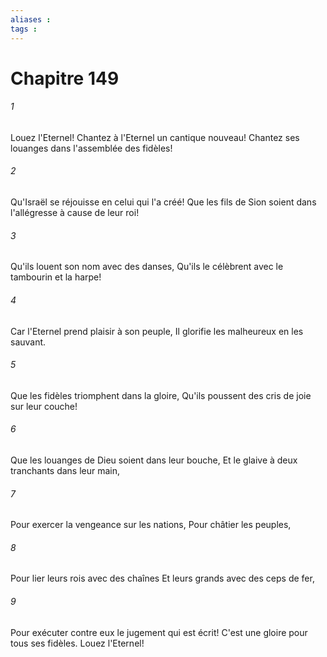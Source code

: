 ```yaml
---
aliases : 
tags : 
---
```


# Chapitre 149

###### 1
Louez l'Eternel! Chantez à l'Eternel un cantique nouveau! Chantez ses louanges dans l'assemblée des fidèles!
###### 2
Qu'Israël se réjouisse en celui qui l'a créé! Que les fils de Sion soient dans l'allégresse à cause de leur roi!
###### 3
Qu'ils louent son nom avec des danses, Qu'ils le célèbrent avec le tambourin et la harpe!
###### 4
Car l'Eternel prend plaisir à son peuple, Il glorifie les malheureux en les sauvant.
###### 5
Que les fidèles triomphent dans la gloire, Qu'ils poussent des cris de joie sur leur couche!
###### 6
Que les louanges de Dieu soient dans leur bouche, Et le glaive à deux tranchants dans leur main,
###### 7
Pour exercer la vengeance sur les nations, Pour châtier les peuples,
###### 8
Pour lier leurs rois avec des chaînes Et leurs grands avec des ceps de fer,
###### 9
Pour exécuter contre eux le jugement qui est écrit! C'est une gloire pour tous ses fidèles. Louez l'Eternel!
